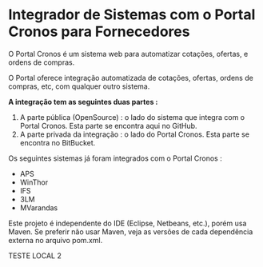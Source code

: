 # Integrador de Sistemas com o Portal Cronos para Fornecedores

O Portal Cronos é um sistema web para automatizar cotações, ofertas, e ordens de compras.

O Portal oferece integração automatizada de cotações, ofertas, ordens de compras, etc, com qualquer outro sistema.

__A integração tem as seguintes duas partes :__

1. A parte pública (OpenSource)  : o lado do sistema que integra com o Portal  Cronos. 
   Esta parte se encontra aqui no GitHub.
2. A parte privada da integração : o lado do Portal Cronos.
   Esta parte se encontra no BitBucket.
   
Os seguintes sistemas já foram integrados com o Portal Cronos : 
* APS	     
* WinThor   
* IFS       
* 3LM       
* MVarandas

Este projeto é independente do IDE (Eclipse, Netbeans, etc.), porém usa Maven. 
Se preferir não usar Maven, veja as versões de cada dependência externa no arquivo pom.xml.
 
 
 TESTE LOCAL 2